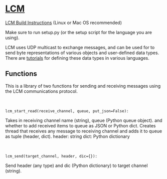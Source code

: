 # [LCM](https://lcm-proj.github.io/)

[LCM Build Instructions](https://lcm-proj.github.io/build_instructions.html) (Linux or Mac OS recommended)

Make sure to run setup.py (or the setup script for the language you are using).

LCM uses UDP multicast to exchange messages, and can be used for to send byte representations of various objects and user-defined data types. There are [tutorials](https://lcm-proj.github.io/tutorial_general.html) for defining these data types in various languages.


## Functions
This is a library of two functions for sending and receiving messages using the LCM communications protocol. 

<br><br>
`lcm_start_read(receive_channel, queue, put_json=False):`

Takes in receiving channel name (string), queue (Python queue object).
and whether to add received items to queue as JSON or Python dict.
Creates thread that receives any message to receiving channel and adds
it to queue as tuple (header, dict).
header: string
dict: Python dictionary

<br><br>
`lcm_send(target_channel, header, dic={}):`

Send header (any type) and dic (Python dictionary) to target channel (string).